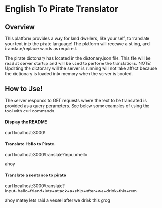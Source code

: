 # English To Pirate Translator

## Overview

This platform provides a way for land dwellers, like your self, to translate your text into the pirate language! The platform will receave a string, and translate/replace words as required.

The pirate dictonary has located in the dictonary.json file. This file will be read at server startup and will be used to perform the translations. NOTE: Updating the dictonary will the server is running will not take affect because the dictionary is loaded into memory when the server is booted.

## How to Use!

The server responds to GET requests where the text to be translated is provided as a query perameters. See below some examples of using the tool with curl commands.

#### Display the README

curl localhost:3000/

#### Translate Hello to Pirate.
curl localhost:3000/translate?input=hello

ahoy

#### Translate a sentance to pirate
curl localhost:3000/translate?input=hello+friend+lets+attack+a+ship+after+we+drink+this+rum

ahoy matey lets raid a vessel after we drink this grog

